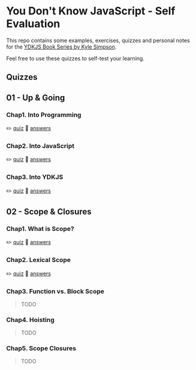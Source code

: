 # You Don't Know JavaScript - Self Evaluation

This repo contains some examples, exercises, quizzes and personal notes for the [YDKJS Book Series by Kyle Simpson](https://github.com/getify/You-Dont-Know-JS).

Feel free to use these quizzes to self-test your learning.

## Quizzes

## 01 - Up & Going

### Chap1. Into Programming

:pencil2: [quiz](ydkjs-01-up-and-going/quizzes/book1-chap1-quiz.md) :eyes: [answers](ydkjs-01-up-and-going/quizzes/book1-chap1-quiz.answers.md)

### Chap2. Into JavaScript

:pencil2: [quiz](ydkjs-01-up-and-going/quizzes/book1-chap2-quiz.md) :eyes: [answers](ydkjs-01-up-and-going/quizzes/book1-chap2-quiz.answers.md)

### Chap3. Into YDKJS

:pencil2: [quiz](ydkjs-01-up-and-going/quizzes/book1-chap3-quiz.md) :eyes: [answers](ydkjs-01-up-and-going/quizzes/book1-chap3-quiz.answers.md)

## 02 - Scope & Closures

### Chap1. What is Scope?

:pencil2: [quiz](ydkjs-02-scope-and-closures/quizzes/book2-chap1-quiz.md) :eyes: [answers](ydkjs-02-scope-and-closures/quizzes/book2-chap1-quiz.answers.md)

### Chap2. Lexical Scope

:pencil2: [quiz](ydkjs-02-scope-and-closures/quizzes/book2-chap2-quiz.md) :eyes: [answers](ydkjs-02-scope-and-closures/quizzes/book2-chap2-quiz.answers.md)

### Chap3. Function vs. Block Scope

> TODO

### Chap4. Hoisting

> TODO

### Chap5. Scope Closures

> TODO
